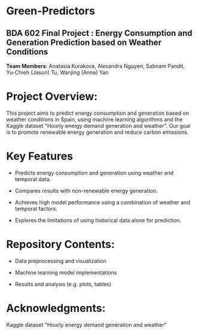 # Green-Predictors
## BDA 602 Final Project : Energy Consumption and Generation Prediction based on Weather Conditions 
**Team Members**:
Anatasia Kurakova,
Alexandra Nguyen,
Sabnam Pandit,
Yu-Chieh (Jason) Tu,
Wanjing (Anna) Yan

# Project Overview:
This project aims to predict energy consumption and generation based on weather conditions in Spain, using machine learning algorithms and the Kaggle dataset "Hourly energy demand generation and weather". Our goal is to promote renewable energy generation and reduce carbon emissions.

# Key Features
- Predicts energy consumption and generation using weather and temporal data.

- Compares results with non-renewable energy generation.

- Achieves high model performance using a combination of weather and temporal factors.

- Explores the limitations of using historical data alone for prediction.

# Repository Contents:
- Data preprocessing and visualization 

- Machine learning model implementations 

- Results and analysis (e.g. plots, tables)

# Acknowledgments:
Kaggle dataset "Hourly energy demand generation and weather"
